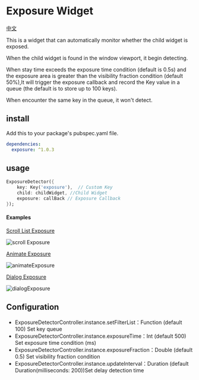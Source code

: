 Exposure Widget
====
[中文](./README_CN.md)

This is a widget that can automatically monitor whether the child widget is exposed.

When the child widget is found in the window viewport, it begin detecting.

When stay time exceeds the exposure time condition (default is 0.5s) and the exposure area is greater than the visibility fraction condition (default 50%),It will trigger the exposure callback and record the Key value in a queue (the default is to store up to 100 keys).

When encounter the same key in the queue, it won't detect.

install
----
Add this to your package's pubspec.yaml file.
```yaml
dependencies:
  exposure: ^1.0.3
```

usage
----
```dart
ExposureDetector({
    key: Key('exposure'),  // Custom Key
    child: childWidget, //Child Widget
    exposure: callBack // Exposure Callback
});
```

#### Examples

[Scroll List Exposure](./example/exposureScrollExample.dart)

![scroll Exposure](./assets/scroll_exposure_en.gif)

[Animate Exposure](./example/exposureAnimateExample.dart)

![animateExposure](./assets/animation_exposure_en.gif)

[Dialog Exposure](./example/exposureDialogExample.dart)

![dialogExposure](./assets/dialog_exposure.gif)

Configuration
---

* ExposureDetectorController.instance.setFilterList：Function (default 100) Set key queue<br/>
* ExposureDetectorController.instance.exposureTime：Int (default 500) Set exposure time condition (ms)<br/>
* ExposureDetectorController.instance.exposureFraction：Double (default 0.5) Set visibility fraction condition<br/>
* ExposureDetectorController.instance.updateInterval：Duration (default Duration(milliseconds: 200))Set delay detection time
